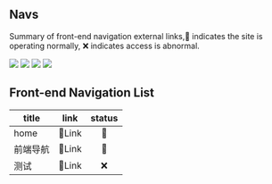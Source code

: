 ## Navs
Summary of front-end navigation external links,🌟 indicates the site is operating normally, ❌ indicates access is abnormal.

<!-- @badge-start -->
![](https://img.shields.io/badge/check_link-2024/03/20-blue?style=flat-square)
![](https://img.shields.io/badge/link_totals-3-7C33FF?style=flat-square)
![](https://img.shields.io/badge/running-2-green?style=flat-square)
![](https://img.shields.io/badge/error-1-FF3336?style=flat-square)
<!-- @badge-end -->


## Front-end Navigation List

<!-- @start -->
| title | link | status |
| ----- | ---- | :----: |
| home | 🔗Link | 🌟 |
| 前端导航 | 🔗Link | 🌟 |
| 测试 | 🔗Link | ❌ |
<!-- @end -->